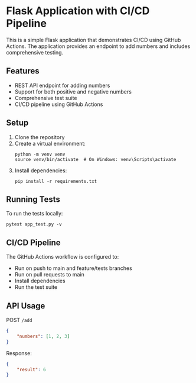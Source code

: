 # Flask Application with CI/CD Pipeline

This is a simple Flask application that demonstrates CI/CD using GitHub Actions. The application provides an endpoint to add numbers and includes comprehensive testing.

## Features

- REST API endpoint for adding numbers
- Support for both positive and negative numbers
- Comprehensive test suite
- CI/CD pipeline using GitHub Actions

## Setup

1. Clone the repository
2. Create a virtual environment:
   ```
   python -m venv venv
   source venv/bin/activate  # On Windows: venv\Scripts\activate
   ```
3. Install dependencies:
   ```
   pip install -r requirements.txt
   ```

## Running Tests

To run the tests locally:
```
pytest app_test.py -v
```

## CI/CD Pipeline

The GitHub Actions workflow is configured to:
- Run on push to main and feature/tests branches
- Run on pull requests to main
- Install dependencies
- Run the test suite

## API Usage

POST `/add`
```json
{
    "numbers": [1, 2, 3]
}
```

Response:
```json
{
    "result": 6
}
```
